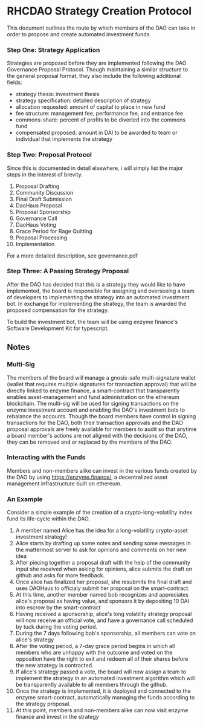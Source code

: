 RHCDAO Strategy Creation Protocol
===============================
This document outlines the route by which members of the DAO can take in order to propose and create automated investment funds.


### Step One: Strategy Application
Strategies are proposed before they are implemented following the DAO Governance Proposal Protocol. Though maintaining a similar structure to the general proposal format, they also include the following additional fields: 

- strategy thesis: investment thesis
- strategy specification: detailed description of strategy
- allocation requested: amount of capital to place in new fund
- fee structure: management fee, performance fee, and entrance fee
- commons-share: percent of profits to be diverted into the commons fund
- compensated proposed: amount in DAI to be awarded to team or individual that implements the strategy

### Step Two: Proposal Protocol
Since this is documented in detail elsewhere, i will simply list the major steps in the interest of brevity.

1. Proposal Drafting
2. Community Discussion
3. Final Draft Submission
4. DaoHaus Proposal 
5. Proposal Sponsorship
6. Governance Call
7. DaoHaus Voting
8. Grace Period for Rage Quitting
9. Proposal Processing
10. Implementation

For a more detailed description, see governance.pdf

### Step Three: A Passing Strategy Proposal
After the DAO has decided that this is a strategy they would like to have implemented, the board is responsible for assigning and overseeing a team of developers to implementing the strategy into an automated investment bot. In exchange for implementing the strategy, the team is awarded the proposed compensation for the strategy.

To build the investment bot, the team will be using enzyme finance's Software Development Kit for typescript. 


## Notes 

### Multi-Sig 
The members of the board will manage a gnosis-safe multi-signature wallet (wallet that requires multiple signatures for transaction approval) that will be directly linked to enzyme finance, a smart-contract that transparently enables asset-management and fund administration on the ethereum blockchain. The multi-sig will be used for signing transactions on the enzyme investment account and enabling the DAO's investment bots to rebalance the accounts. Though the board members have control in signing transactions for the DAO, both their transaction approvals and the DAO proposal approvals are freely available for members to audit so that anytime a board member's actions are not aligned with the decisions of the DAO, they can be removed and or replaced by the members of the DAO.

### Interacting with the Funds
Members and non-members alike can invest in the various funds created by the DAO by using https://enzyme.finance/, a decentralized asset management infrastructure built on ethereum.

### An Example 
Consider a simple example of the creation of a crypto-long-volatility index fund its life-cycle within the DAO.

1. A member named Alice has the idea for a long-volatility crypto-asset investment strategy!
2. Alice starts by drafting up some notes and sending some messages in the mattermost server to ask for opinions and comments on her new idea
3. After piecing together a proposal draft with the help of the community input she received when asking for opinions, alice submits the draft on github and asks for more feedback.
4. Once alice has finalized her proposal, she resubmits the final draft and uses DAOHaus to officialy submit her proposal on the smart-contract.
5. At this time, another member named bob recognizes and appreciates alice's proposal as having value, and sponsors it by depositing 10 DAI into escrow by the smart-contract
6. Having received a sponsorship, alice's long volatility strategy proposal will now receive an official vote, and have a governance call scheduled by tuck during the voting period.
7. During the 7 days following bob's sponsorship, all members can vote on alice's strategy
8. After the voting period, a 7-day grace period begins in which all members who are unhappy with the outcome and voted on the opposition have the right to exit and redeem all of their shares before the new strategy is contracted.
9. If alice's strategy passed a vote, the board will now assign a team to implement the strategy in an automated investment algorithm which will be transparently available to all members through the github.
10. Once the strategy is implemented, it is deployed and connected to the enzyme smart-contract, automatically managing the funds according to the strategy proposal. 
11. At this point, members and non-members alike can now visit enzyme finance and invest in the strategy
